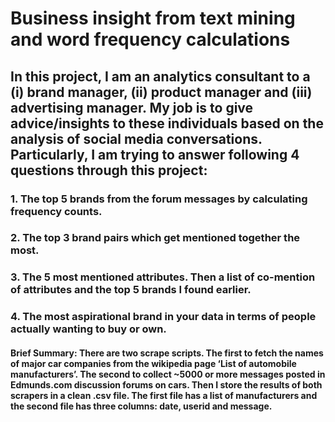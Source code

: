 # Business insight from text mining and word frequency calculations
## In this project, I am an analytics consultant to a (i) brand manager, (ii) product manager and (iii) advertising manager. My job is to give advice/insights to these individuals based on the analysis of social media conversations. Particularly, I am trying to answer following 4 questions through this project:
### 1. The top 5 brands from the forum messages by calculating frequency counts.
### 2. The top 3 brand pairs which get mentioned together the most.
### 3. The 5 most mentioned attributes. Then a list of co-mention of attributes and the top 5 brands I found earlier.
### 4. The most aspirational brand in your data in terms of people actually wanting to buy or own.

#### Brief Summary: There are two scrape scripts. The first to fetch the names of major car companies from the wikipedia page ‘List of automobile manufacturers’. The second to collect ~5000 or more messages posted in Edmunds.com discussion forums on cars. Then I store the results of both scrapers in a clean .csv file. The first file has a list of manufacturers and the second file has three columns: date, userid and message.
